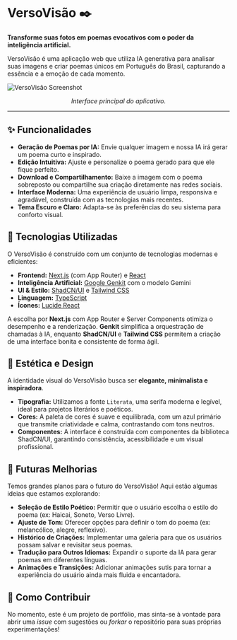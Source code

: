 # VersoVisão ✒️

**Transforme suas fotos em poemas evocativos com o poder da inteligência artificial.**

VersoVisão é uma aplicação web que utiliza IA generativa para analisar suas imagens e criar poemas únicos em Português do Brasil, capturando a essência e a emoção de cada momento.

![VersoVisão Screenshot](https://imgur.com/a/36cTadN)
*<p align="center">Interface principal do aplicativo.</p>*

---

## ✨ Funcionalidades

- **Geração de Poemas por IA:** Envie qualquer imagem e nossa IA irá gerar um poema curto e inspirado.
- **Edição Intuitiva:** Ajuste e personalize o poema gerado para que ele fique perfeito.
- **Download e Compartilhamento:** Baixe a imagem com o poema sobreposto ou compartilhe sua criação diretamente nas redes sociais.
- **Interface Moderna:** Uma experiência de usuário limpa, responsiva e agradável, construída com as tecnologias mais recentes.
- **Tema Escuro e Claro:** Adapta-se às preferências do seu sistema para conforto visual.

## 🚀 Tecnologias Utilizadas

O VersoVisão é construído com um conjunto de tecnologias modernas e eficientes:

- **Frontend:** [Next.js](https://nextjs.org/) (com App Router) e [React](https://react.dev/)
- **Inteligência Artificial:** [Google Genkit](https://firebase.google.com/docs/genkit) com o modelo Gemini
- **UI & Estilo:** [ShadCN/UI](https://ui.shadcn.com/) e [Tailwind CSS](https://tailwindcss.com/)
- **Linguagem:** [TypeScript](https://www.typescriptlang.org/)
- **Ícones:** [Lucide React](https://lucide.dev/)

A escolha por **Next.js** com App Router e Server Components otimiza o desempenho e a renderização. **Genkit** simplifica a orquestração de chamadas à IA, enquanto **ShadCN/UI** e **Tailwind CSS** permitem a criação de uma interface bonita e consistente de forma ágil.

## 🎨 Estética e Design

A identidade visual do VersoVisão busca ser **elegante, minimalista e inspiradora**.

- **Tipografia:** Utilizamos a fonte `Literata`, uma serifa moderna e legível, ideal para projetos literários e poéticos.
- **Cores:** A paleta de cores é suave e equilibrada, com um azul primário que transmite criatividade e calma, contrastando com tons neutros.
- **Componentes:** A interface é construída com componentes da biblioteca ShadCN/UI, garantindo consistência, acessibilidade e um visual profissional.

## 🔮 Futuras Melhorias

Temos grandes planos para o futuro do VersoVisão! Aqui estão algumas ideias que estamos explorando:

- **Seleção de Estilo Poético:** Permitir que o usuário escolha o estilo do poema (ex: Haicai, Soneto, Verso Livre).
- **Ajuste de Tom:** Oferecer opções para definir o tom do poema (ex: melancólico, alegre, reflexivo).
- **Histórico de Criações:** Implementar uma galeria para que os usuários possam salvar e revisitar seus poemas.
- **Tradução para Outros Idiomas:** Expandir o suporte da IA para gerar poemas em diferentes línguas.
- **Animações e Transições:** Adicionar animações sutis para tornar a experiência do usuário ainda mais fluida e encantadora.

## 🤝 Como Contribuir

No momento, este é um projeto de portfólio, mas sinta-se à vontade para abrir uma *issue* com sugestões ou *forkar* o repositório para suas próprias experimentações!
